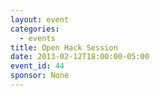 ```yaml
---
layout: event
categories: 
  - events
title: Open Hack Session
date: 2013-02-12T18:00:00-05:00
event_id: 44
sponsor: None
---
```




